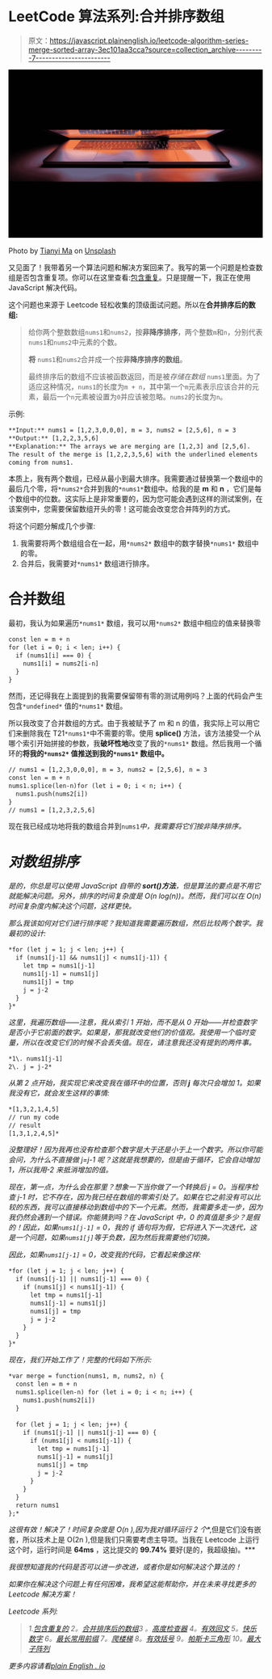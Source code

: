 # LeetCode 算法系列:合并排序数组

> 原文：<https://javascript.plainenglish.io/leetcode-algorithm-series-merge-sorted-array-3ec101aa3cca?source=collection_archive---------7----------------------->

![](img/8d9ea4913a07ed8252d92af3500cdf8b.png)

Photo by [Tianyi Ma](https://unsplash.com/@tma?utm_source=medium&utm_medium=referral) on [Unsplash](https://unsplash.com?utm_source=medium&utm_medium=referral)

又见面了！我带着另一个算法问题和解决方案回来了。我写的第一个问题是检查数组是否包含重复项。你可以在这里查看:[包含重复](/leetcodes-series-contains-duplicate-644f3f8a3291)。只是提醒一下，我正在使用 JavaScript 解决代码。

这个问题也来源于 Leetcode 轻松收集的顶级面试问题。所以在**合并排序后的数组:**

> 给你两个整数数组`nums1`和`nums2`，按**非降序排序**，两个整数`m`和`n`，分别代表`nums1`和`nums2`中元素的个数。
> 
> **将** `nums1`和`nums2`合并成一个按**非降序排序的数组**。
> 
> 最终排序后的数组不应该被函数返回，而是被*存储在数组* `nums1`里面。为了适应这种情况，`nums1`的长度为`m + n`，其中第一个`m`元素表示应该合并的元素，最后一个`n`元素被设置为`0`并应该被忽略。`nums2`的长度为`n`。

示例:

```
**Input:** nums1 = [1,2,3,0,0,0], m = 3, nums2 = [2,5,6], n = 3
**Output:** [1,2,2,3,5,6]
**Explanation:** The arrays we are merging are [1,2,3] and [2,5,6].
The result of the merge is [1,2,2,3,5,6] with the underlined elements coming from nums1.
```

本质上，我有两个数组，已经从最小到最大排序。我需要通过替换第一个数组中的最后几个零，将`*nums2*`合并到我的`*nums1*`数组中。给我的是 **m** 和 **n** ，它们是每个数组中的位数。这实际上是非常重要的，因为您可能会遇到这样的测试案例，在该案例中，您需要保留数组开头的零！这可能会改变您合并阵列的方式。

将这个问题分解成几个步骤:

1.  我需要将两个数组组合在一起，用`*nums2*` 数组中的数字替换`*nums1*` 数组中的零。
2.  合并后，我需要对`*nums1*` 数组进行排序。

# 合并数组

最初，我认为如果遍历`*nums1*` 数组，我可以用`*nums2*` 数组中相应的值来替换零

```
const len = m + n
for (let i = 0; i < len; i++) {
  if (nums1[i] === 0) {
    nums1[i] = nums2[i-n]
  }
}
```

然而，还记得我在上面提到的我需要保留带有零的测试用例吗？上面的代码会产生包含`*undefined*` 值的`*nums1*` 数组。

所以我改变了合并数组的方式。由于我被赋予了 m 和 n 的值，我实际上可以用它们来删除我在 T21`*nums1*`中不需要的零。使用 **splice()** 方法，该方法接受一个从哪个索引开始拼接的参数，我**破坏性地**改变了我的`*nums1*` 数组。然后我用一个循环的**将我的`*nums2*` 值推送到我的`*nums1*` 数组中。**

```
// nums1 = [1,2,3,0,0,0], m = 3, nums2 = [2,5,6], n = 3
const len = m + n
nums1.splice(len-n)for (let i = 0; i < n; i++) {
  nums1.push(nums2[i])
}
// nums1 = [1,2,3,2,5,6]
```

现在我已经成功地将我的数组合并到`nums1`*中，我需要将它们按非降序排序。*

# *对数组排序*

*是的，你总是可以使用 JavaScript 自带的 **sort()方法**，但是算法的要点是不用它就能解决问题。另外，排序的时间复杂度是 O(n log(n))。然而，我们可以在 O(n)时间复杂度内解决这个问题，这样更快。*

*那么我该如何对它们进行排序呢？我知道我需要遍历数组，然后比较两个数字。我最初的设计:*

```
*for (let j = 1; j < len; j++) {
  if (nums1[j-1] && nums1[j] < nums1[j-1]) {
    let tmp = nums1[j-1]
    nums1[j-1] = nums1[j]
    nums1[j] = tmp
    j = j-2
  }
}*
```

*这里，我遍历数组——注意，我从索引 1 开始，而不是从 0 开始——并检查数字是否小于它前面的数字。如果是，那我就改变他们的价值观。我使用一个临时变量，所以在改变它们的时候不会丢失值。现在，请注意我还没有提到的两件事。*

```
*1\. nums1[j-1]
2\. j = j-2*
```

*从第 2 点开始，我实现它来改变我在循环中的位置，否则 **j** 每次只会增加 1。如果我没有它，就会发生这样的事情:*

```
*[1,3,2,1,4,5]
// run my code
// result
[1,3,1,2,4,5]*
```

*没整理好！因为我再也没有检查那个数字是大于还是小于上一个数字。所以你可能会问，为什么不直接做 j=j-1 呢？这就是我想要的，但是由于循环，它会自动增加 1，所以我用-2 来抵消增加的值。*

*现在，第一点，为什么会在那里？想象一下当你做了一个转换后 j = 0。当程序检查 j-1 时，它不存在，因为我已经在数组的零索引处了。如果在它之前没有可以比较的东西，我可以直接移动到数组中的下一个元素。然而，我需要多走一步，因为我仍然会遇到一个错误。你能猜到吗？在 JavaScript 中，0 的真值是多少？是假的！因此，如果`nums1[j-1]` = 0，我的 if 语句将为假，它将进入下一次迭代，这是一个问题，如果`nums1[j]`等于负数，因为然后我需要他们切换。*

*因此，如果`nums1[j-1]` = 0，改变我的代码，它看起来像这样:*

```
*for (let j = 1; j < len; j++) {
  if (nums1[j-1] || nums1[j-1] === 0) {
    if (nums1[j] < nums1[j-1]) {
      let tmp = nums1[j-1]
      nums1[j-1] = nums1[j]
      nums1[j] = tmp
      j = j-2
    }
  }
}*
```

*现在，我们开始工作了！完整的代码如下所示:*

```
*var merge = function(nums1, m, nums2, n) {
  const len = m + n
  nums1.splice(len-n) for (let i = 0; i < n; i++) {
    nums1.push(nums2[i])
  }

  for (let j = 1; j < len; j++) {
    if (nums1[j-1] || nums1[j-1] === 0) {
      if (nums1[j] < nums1[j-1]) {
        let tmp = nums1[j-1]
        nums1[j-1] = nums1[j]
        nums1[j] = tmp
        j = j-2
      }
    }
  }
  return nums1
};*
```

*这很有效！解决了！时间复杂度是 O(n ),因为我对循环运行 2 个**,但是它们没有嵌套，所以技术上是 O(2n ),但是我们只需要考虑主导项。当我在 Leetcode 上运行这个时，运行时间是 **64ms** ，这比提交的 **99.74%** 要好(是的，我超级抽)。***

*我很想知道我的代码是否可以进一步改进，或者你是如何解决这个算法的！*

*如果你在解决这个问题上有任何困难，我希望这能帮助你，并在未来寻找更多的 Leetcode 解决方案！*

*Leetcode 系列:*

> *1.[包含重复的](/leetcodes-series-contains-duplicate-644f3f8a3291)
> 2。[合并排序后的数组](https://kdshah6593.medium.com/leetcode-algorithm-series-merge-sorted-array-3ec101aa3cca)3
> 。[高度检查器](https://kdshah6593.medium.com/leetcode-algorithm-series-height-checker-2cb703879529)
> 4。[有效回文](https://kdshah6593.medium.com/leetcode-algorithm-series-valid-palindrome-3cd94c4b00cc)
> 5。[快乐数字](https://kdshah6593.medium.com/leetcode-algorithm-series-happy-number-1bdea90dde7)
> 6。[最长常用前缀](https://kdshah6593.medium.com/leetcode-algorithm-series-longest-common-prefix-fc40ba439ed7)
> 7。[爬楼梯](https://kdshah6593.medium.com/leetcode-algorithm-series-climbing-stairs-c308255dcb9e)
> 8。[有效括号](https://kdshah6593.medium.com/leetcode-algorithm-series-valid-parentheses-3a379f9dceb7)
> 9。[帕斯卡三角形](https://kdshah6593.medium.com/leetcode-algorithm-series-pascals-triangle-253856454598)
> 10。[最大子阵列](https://kdshah6593.medium.com/leetcode-algorithm-series-maximum-subarray-776252f61ea0)*

**更多内容请看*[*plain English . io*](http://plainenglish.io/)*